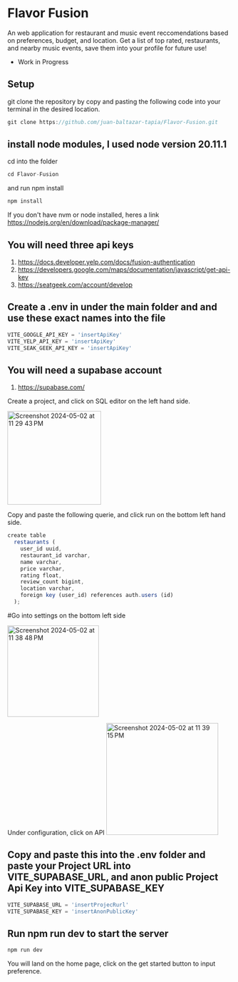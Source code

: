 # Flavor Fusion 

An web application for restaurant and music event reccomendations based on preferences, budget, and location. Get a list of top rated, restaurants, and nearby music events, save them into your profile for future use! 

* Work in Progress


## Setup

git clone the repository by copy and pasting the following code into your terminal in the desired location.
```js
git clone https://github.com/juan-baltazar-tapia/Flavor-Fusion.git
```
## install node modules, I used node version 20.11.1
cd into the folder 
```js
cd Flavor-Fusion
```
and run npm install
```js
npm install
```

If you don't have nvm or node installed, heres a link
https://nodejs.org/en/download/package-manager/


## You will need three api keys
1. https://docs.developer.yelp.com/docs/fusion-authentication
2. https://developers.google.com/maps/documentation/javascript/get-api-key
3. https://seatgeek.com/account/develop

## Create a .env in under the main folder and and use these exact names into the file
```js
VITE_GOOGLE_API_KEY = 'insertApiKey'
VITE_YELP_API_KEY = 'insertApiKey'
VITE_SEAK_GEEK_API_KEY = 'insertApiKey'
```
## You will need a supabase account
1. https://supabase.com/

Create a project, and click on SQL editor on the left hand side.

<img width="210" alt="Screenshot 2024-05-02 at 11 29 43 PM" src="https://github.com/juan-baltazar-tapia/Flavor-Fusion/assets/73971599/2709840a-6d05-4a08-bcfd-a69b18a2f136">

Copy and paste the following querie, and click run on the bottom left hand side.
```js
create table
  restaurants (
    user_id uuid,
    restaurant_id varchar,
    name varchar,
    price varchar,
    rating float,
    review_count bigint,
    location varchar,
    foreign key (user_id) references auth.users (id)
  );
```

#Go into settings on the bottom left side

<img width="205" alt="Screenshot 2024-05-02 at 11 38 48 PM" src="https://github.com/juan-baltazar-tapia/Flavor-Fusion/assets/73971599/de9c9bc3-08dd-4a2e-97ce-e0cd95b12518">


Under configuration, click on API
<img width="251" alt="Screenshot 2024-05-02 at 11 39 15 PM" src="https://github.com/juan-baltazar-tapia/Flavor-Fusion/assets/73971599/7307879a-8e74-4e04-b43d-4f05fd9f4e17">


## Copy and paste this into the .env folder and paste your Project URL into VITE_SUPABASE_URL, and anon public Project Api Key into VITE_SUPABASE_KEY
```js
VITE_SUPABASE_URL = 'insertProjecRurl'
VITE_SUPABASE_KEY = 'insertAnonPublicKey'
```

## Run npm run dev to start the server
```js
npm run dev
```

You will land on the home page, click on the get started button to input preference.


